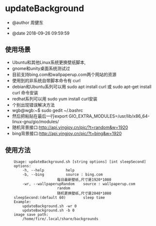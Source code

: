 # updateBackground
+ @author 周健东
+ 
+ @date 2018-09-26 09:59:59
## 使用场景
+ Ubuntu和其他Linux系统更换壁纸脚本,
+ gnome和unity桌面系统测试过
+ 目前支持bing.com和wallpaperup.com两个网站的资源
+ 使用到的非系统自带脚本命令有 curl 
+ debian和Ubuntu系列可以用 sudo apt install curl 或 sudo apt-get install curl 命令安装
+ redhat系列可以用 sudo yum install curl安装
+ 个别出现错误解决方法
+ wgb@wgb:~$ sudo gedit ~/.bashrc
+ 然后把粘贴在最后一行export GIO_EXTRA_MODULES=/usr/lib/x86_64-linux-gnu/gio/modules/
+ 随机背景接口:http://api.yingjoy.cn/pic/?t=random&w=1920
+ bing背景接口:http://api.yingjoy.cn/pic/?t=bing&w=1920
## 使用方法

        Usage: updateBackground.sh [string options] [int sleepSecond]
        options:
            -h, --help          help
            -b, --bing          source : bing.com
                            每日最新壁纸,尺寸是1920*1080
            -wr, --wallpaperupRandom    source : wallpaperup.com
                            random
                            随机更换壁纸,尺寸是2048*1080
        sleepSecond:(default 60)        sleep time
        Example:
            updateBackground.sh -wr 0
            updateBackground.sh -b 0
        image save path:
            /home/fire/.local/share/backgrounds
